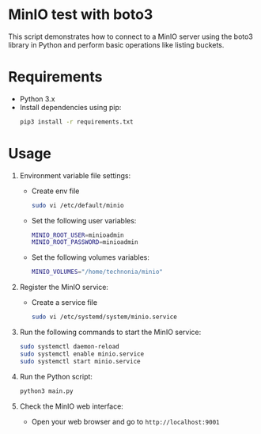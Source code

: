 # MinIO test with boto3
This script demonstrates how to connect to a MinIO server using the boto3 library in Python
and perform basic operations like listing buckets.

# Requirements
- Python 3.x
- Install dependencies using pip:
  ```bash
  pip3 install -r requirements.txt
  ```
# Usage
1. Environment variable file settings:
    - Create env file
        ```bash
        sudo vi /etc/default/minio
        ```
    - Set the following user variables:
        ```bash
        MINIO_ROOT_USER=minioadmin
        MINIO_ROOT_PASSWORD=minioadmin
        ```
    - Set the following volumes variables:
        ```bash
        MINIO_VOLUMES="/home/technonia/minio"
        ```
2. Register the MinIO service:
    - Create a service file
        ```bash
        sudo vi /etc/systemd/system/minio.service
        ```

3. Run the following commands to start the MinIO service:
    ```bash
    sudo systemctl daemon-reload
    sudo systemctl enable minio.service
    sudo systemctl start minio.service
    ```
4. Run the Python script:
    ```bash
    python3 main.py
    ```
5. Check the MinIO web interface:
    - Open your web browser and go to `http://localhost:9001`